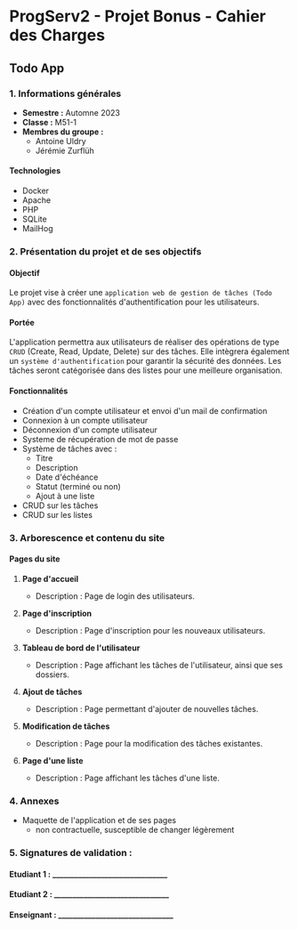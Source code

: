 # ProgServ2 - Projet Bonus - Cahier des Charges
## Todo App

### 1. Informations générales
- **Semestre :** Automne 2023
- **Classe :** M51-1
- **Membres du groupe :**
  - Antoine Uldry
  - Jérémie Zurflüh

#### Technologies
- Docker
- Apache
- PHP
- SQLite
- MailHog

### 2. Présentation du projet et de ses objectifs

#### Objectif
Le projet vise à créer une `application web de gestion de tâches (Todo App)` avec des fonctionnalités d'authentification pour les utilisateurs.

#### Portée
L'application permettra aux utilisateurs de réaliser des opérations de type `CRUD` (Create, Read, Update, Delete) sur des tâches. Elle intègrera également un `système d'authentification` pour garantir la sécurité des données. Les tâches seront catégorisée dans des listes pour une meilleure organisation.

#### Fonctionnalités
- Création d'un compte utilisateur et envoi d'un mail de confirmation
- Connexion à un compte utilisateur
- Déconnexion d'un compte utilisateur
- Systeme de récupération de mot de passe
- Système de tâches avec :
  - Titre
  - Description
  - Date d'échéance
  - Statut (terminé ou non)
  - Ajout à une liste
- CRUD sur les tâches
- CRUD sur les listes


### 3. Arborescence et contenu du site

#### Pages du site
1. **Page d'accueil**
   - Description : Page de login des utilisateurs.
   
2. **Page d'inscription**
   - Description : Page d'inscription pour les nouveaux utilisateurs.
   
3. **Tableau de bord de l'utilisateur**
   - Description : Page affichant les tâches de l'utilisateur, ainsi que ses dossiers.
   
4. **Ajout de tâches**
   - Description : Page permettant d'ajouter de nouvelles tâches.
   
5. **Modification de tâches**
   - Description : Page pour la modification des tâches existantes.

6. **Page d'une liste**
   - Description : Page affichant les tâches d'une liste.

### 4. Annexes
- Maquette de l'application et de ses pages 
   - non contractuelle, susceptible de changer légèrement

### 5. Signatures de validation :
#### Etudiant 1 : _______________________________
#### Etudiant 2 : _______________________________
#### Enseignant : _______________________________